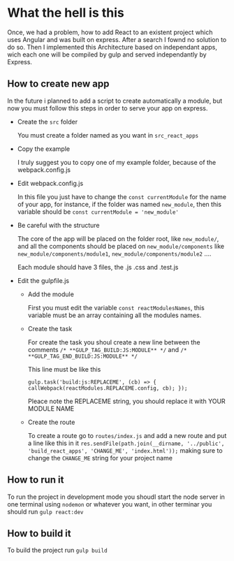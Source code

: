 # What the hell is this

Once, we had a problem, how to add React to an existent project which uses Angular and was built on express. After a search I fownd no solution to do so. Then I implemented this Architecture based on independant apps, wich each one will be compiled by gulp and served independantly  by Express.

## How to create new app

In the future i planned to add a script to create automatically a module, but now you must follow this steps in order to serve your app on express.

- Create the `src` folder
  
  You must create a folder named as you want in `src_react_apps` 

- Copy the example

  I truly suggest you to copy one of my example folder,  because of the webpack.config.js

- Edit webpack.config.js

  In this file you just have to change the `const currentModule` for the name of your app, for instance, if the folder was named `new_module`, then this variable should be `const currentModule = 'new_module'`

- Be careful with the structure

  The core of the app will be placed on the folder root, like `new_module/`, and all the components should be placed on `new_module/components` like `new_module/components/module1`, `new_module/components/module2` ....
  
  Each module should have 3 files, the .js .css and .test.js

- Edit the gulpfile.js

  - Add the module

    First you must edit the variable `const reactModulesNames`, this variable must be an array containing all the modules names.

  - Create the task

    For create the task you shoul create a new line between the comments `/* **GULP_TAG_BUILD:JS:MODULE** */` and `/* **GULP_TAG_END_BUILD:JS:MODULE** */`

    This line must be like this

    `gulp.task('build:js:REPLACEME', (cb) => { callWebpack(reactModules.REPLACEME.config, cb); });`

    Pleace note the REPLACEME string, you should replace it with YOUR MODULE NAME

  - Create the route

    To create a route go to `routes/index.js` and add a new route and put a line like this in it `res.sendFile(path.join(__dirname, '../public', 'build_react_apps', 'CHANGE_ME', 'index.html'));` making sure to change the `CHANGE_ME` string for your project name

## How to run it

To run the project in development mode you shoudl start the node server in one terminal using `nodemon` or whatever you want, in other terminar you should run `gulp react:dev`

## How to build it

To build the project run `gulp build`